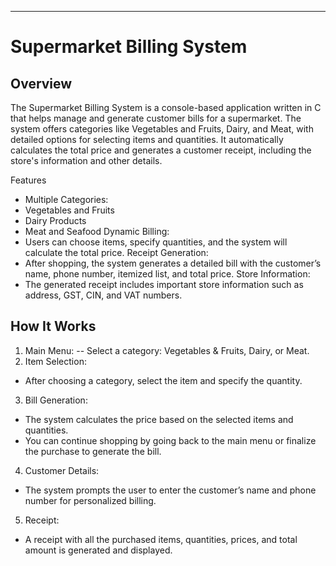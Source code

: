 ---
# Supermarket Billing System

## Overview
The Supermarket Billing System is a console-based application written in C that helps manage and generate customer bills for a supermarket. The system offers categories like Vegetables and Fruits, Dairy, and Meat, with detailed options for selecting items and quantities. It automatically calculates the total price and generates a customer receipt, including the store's information and other details.

Features
- Multiple Categories:
- Vegetables and Fruits
- Dairy Products
- Meat and Seafood
Dynamic Billing:
- Users can choose items, specify quantities, and the system will calculate the total price.
Receipt Generation:
- After shopping, the system generates a detailed bill with the customer’s name, phone number, itemized list, and total price.
Store Information:
- The generated receipt includes important store information such as address, GST, CIN, and VAT numbers.


## How It Works
1. Main Menu:
  -- Select a category: Vegetables & Fruits, Dairy, or Meat.
2. Item Selection:
  - After choosing a category, select the item and specify the quantity.
3. Bill Generation:
  - The system calculates the price based on the selected items and quantities.
  - You can continue shopping by going back to the main menu or finalize the purchase to generate the bill.
4. Customer Details:
  - The system prompts the user to enter the customer’s name and phone number for personalized billing.
5. Receipt:
  - A receipt with all the purchased items, quantities, prices, and total amount is generated and displayed.
